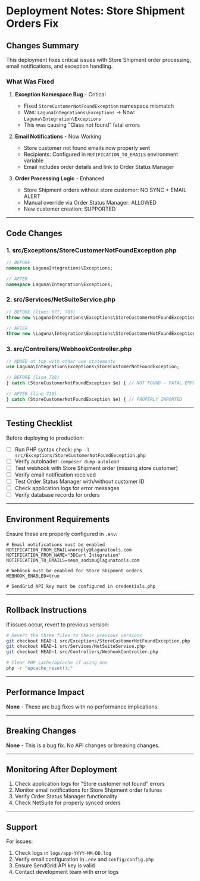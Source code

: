 # Deployment Notes: Store Shipment Orders Fix

## Changes Summary

This deployment fixes critical issues with Store Shipment order processing, email notifications, and exception handling.

### What Was Fixed

1. **Exception Namespace Bug** - Critical
   - Fixed `StoreCustomerNotFoundException` namespace mismatch
   - Was: `LagunaIntegrations\Exceptions` → Now: `Laguna\Integration\Exceptions`
   - This was causing "Class not found" fatal errors

2. **Email Notifications** - Now Working
   - Store customer not found emails now properly sent
   - Recipients: Configured in `NOTIFICATION_TO_EMAILS` environment variable
   - Email includes order details and link to Order Status Manager

3. **Order Processing Logic** - Enhanced
   - Store Shipment orders without store customer: NO SYNC + EMAIL ALERT
   - Manual override via Order Status Manager: ALLOWED
   - New customer creation: SUPPORTED

---

## Code Changes

### 1. src/Exceptions/StoreCustomerNotFoundException.php
```php
// BEFORE
namespace LagunaIntegrations\Exceptions;

// AFTER
namespace Laguna\Integration\Exceptions;
```

### 2. src/Services/NetSuiteService.php
```php
// BEFORE (lines 677, 703)
throw new \LagunaIntegrations\Exceptions\StoreCustomerNotFoundException(...)

// AFTER
throw new \Laguna\Integration\Exceptions\StoreCustomerNotFoundException(...)
```

### 3. src/Controllers/WebhookController.php
```php
// ADDED at top with other use statements
use Laguna\Integration\Exceptions\StoreCustomerNotFoundException;

// BEFORE (line 718)
} catch (StoreCustomerNotFoundException $e) { // NOT FOUND - FATAL ERROR

// AFTER (line 719)
} catch (StoreCustomerNotFoundException $e) { // PROPERLY IMPORTED
```

---

## Testing Checklist

Before deploying to production:

- [ ] Run PHP syntax check: `php -l src/Exceptions/StoreCustomerNotFoundException.php`
- [ ] Verify autoloader: `composer dump-autoload`
- [ ] Test webhook with Store Shipment order (missing store customer)
- [ ] Verify email notification received
- [ ] Test Order Status Manager with/without customer ID
- [ ] Check application logs for error messages
- [ ] Verify database records for orders

---

## Environment Requirements

Ensure these are properly configured in `.env`:

```
# Email notifications must be enabled
NOTIFICATION_FROM_EMAIL=noreply@lagunatools.com
NOTIFICATION_FROM_NAME="3DCart Integration"
NOTIFICATION_TO_EMAILS=seun_sodimu@lagunatools.com

# Webhook must be enabled for Store Shipment orders
WEBHOOK_ENABLED=true

# SendGrid API key must be configured in credentials.php
```

---

## Rollback Instructions

If issues occur, revert to previous version:

```bash
# Revert the three files to their previous versions
git checkout HEAD~1 src/Exceptions/StoreCustomerNotFoundException.php
git checkout HEAD~1 src/Services/NetSuiteService.php
git checkout HEAD~1 src/Controllers/WebhookController.php

# Clear PHP cache/opcache if using one
php -r "opcache_reset();"
```

---

## Performance Impact

**None** - These are bug fixes with no performance implications.

---

## Breaking Changes

**None** - This is a bug fix. No API changes or breaking changes.

---

## Monitoring After Deployment

1. Check application logs for "Store customer not found" errors
2. Monitor email notifications for Store Shipment order failures
3. Verify Order Status Manager functionality
4. Check NetSuite for properly synced orders

---

## Support

For issues:
1. Check logs in `logs/app-YYYY-MM-DD.log`
2. Verify email configuration in `.env` and `config/config.php`
3. Ensure SendGrid API key is valid
4. Contact development team with error logs